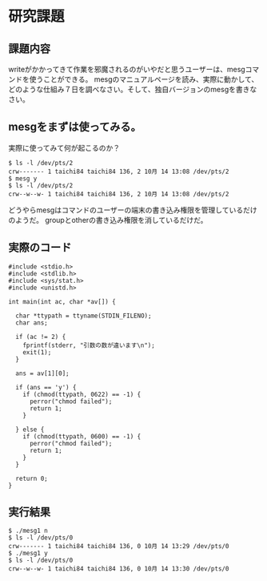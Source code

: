 # 研究課題
## 課題内容
writeがかかってきて作業を邪魔されるのがいやだと思うユーザーは、mesgコマンドを使うことができる。
mesgのマニュアルページを読み、実際に動かして、どのような仕組み７日を調べなさい。そして、独自バージョンのmesgを書きなさい。
## mesgをまずは使ってみる。
実際に使ってみて何が起こるのか？

```
$ ls -l /dev/pts/2 
crw------- 1 taichi84 taichi84 136, 2 10月 14 13:08 /dev/pts/2                                 
$ mesg y           
$ ls -l /dev/pts/2 
crw--w--w- 1 taichi84 taichi84 136, 2 10月 14 13:08 /dev/pts/2                        
```

どうやらmesgはコマンドのユーザーの端末の書き込み権限を管理しているだけのようだ。
groupとotherの書き込み権限を消しているだけだ。


## 実際のコード

```
#include <stdio.h>
#include <stdlib.h>
#include <sys/stat.h>
#include <unistd.h>

int main(int ac, char *av[]) {

  char *ttypath = ttyname(STDIN_FILENO);
  char ans;

  if (ac != 2) {
    fprintf(stderr, "引数の数が違います\n");
    exit(1);
  }

  ans = av[1][0];

  if (ans == 'y') {
    if (chmod(ttypath, 0622) == -1) {
      perror("chmod failed");
      return 1;
    }

  } else {
    if (chmod(ttypath, 0600) == -1) {
      perror("chmod failed");
      return 1;
    }
  }

  return 0;
}
```

## 実行結果

```
$ ./mesg1 n
$ ls -l /dev/pts/0
crw------- 1 taichi84 taichi84 136, 0 10月 14 13:29 /dev/pts/0
$ ./mesg1 y
$ ls -l /dev/pts/0
crw--w--w- 1 taichi84 taichi84 136, 0 10月 14 13:30 /dev/pts/0

```
